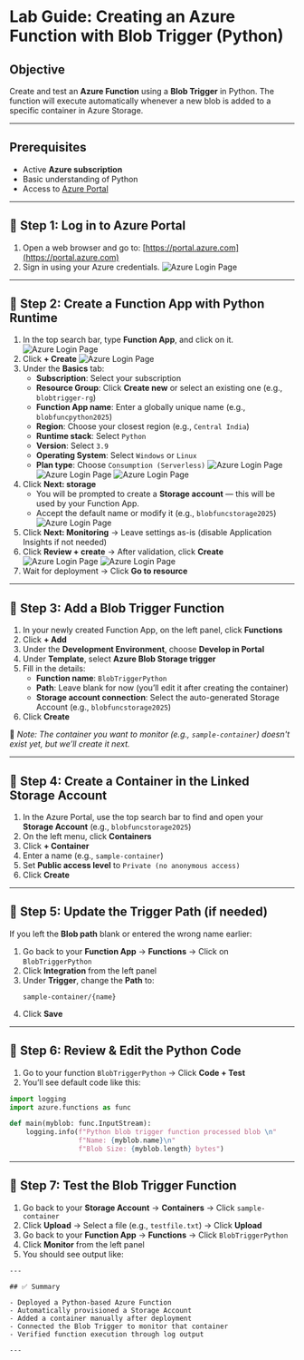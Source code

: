 #  Lab Guide: Creating an Azure Function with Blob Trigger (Python)

##  Objective

Create and test an **Azure Function** using a **Blob Trigger** in Python. The function will execute automatically whenever a new blob is added to a specific container in Azure Storage.

---

##  Prerequisites

- Active **Azure subscription**
- Basic understanding of Python
- Access to [Azure Portal](https://portal.azure.com)

---

## 🔹 Step 1: Log in to Azure Portal

1. Open a web browser and go to: [https://portal.azure.com](https://portal.azure.com)
2. Sign in using your Azure credentials.
![Azure Login Page](images/loginpage1.jpg)
---

## 🔹 Step 2: Create a Function App with Python Runtime

1. In the top search bar, type **Function App**, and click on it.
![Azure Login Page](images/1fun.jpg)
2. Click **+ Create**
![Azure Login Page](images/2fun.jpg)
3. Under the **Basics** tab:
   - **Subscription**: Select your subscription
   - **Resource Group**: Click **Create new** or select an existing one (e.g., `blobtrigger-rg`)
   - **Function App name**: Enter a globally unique name (e.g., `blobfuncpython2025`)
   - **Region**: Choose your closest region (e.g., `Central India`)
   - **Runtime stack**: Select `Python`
   - **Version**: Select `3.9`
   - **Operating System**: Select `Windows` or `Linux`
   - **Plan type**: Choose `Consumption (Serverless)`
   ![Azure Login Page](images/fun3.jpg)
   ![Azure Login Page](images/4fun.jpg)
   ![Azure Login Page](images/5fun.jpg)
4. Click **Next: storage**
   - You will be prompted to create a **Storage account** — this will be used by your Function App.
   - Accept the default name or modify it (e.g., `blobfuncstorage2025`)
   ![Azure Login Page](images/fun6.jpg)
5. Click **Next: Monitoring** → Leave settings as-is (disable Application Insights if not needed)
6. Click **Review + create** → After validation, click **Create**
![Azure Login Page](images/fun7.jpg)
![Azure Login Page](images/fun8.jpg)
8. Wait for deployment → Click **Go to resource**

---

## 🔹 Step 3: Add a Blob Trigger Function

1. In your newly created Function App, on the left panel, click **Functions**
2. Click **+ Add**
3. Under the **Development Environment**, choose **Develop in Portal**
4. Under **Template**, select **Azure Blob Storage trigger**
5. Fill in the details:
   - **Function name**: `BlobTriggerPython`
   - **Path**: Leave blank for now (you’ll edit it after creating the container)
   - **Storage account connection**: Select the auto-generated Storage Account (e.g., `blobfuncstorage2025`)
6. Click **Create**

📌 *Note: The container you want to monitor (e.g., `sample-container`) doesn't exist yet, but we’ll create it next.*

---

## 🔹 Step 4: Create a Container in the Linked Storage Account

1. In the Azure Portal, use the top search bar to find and open your **Storage Account** (e.g., `blobfuncstorage2025`)
2. On the left menu, click **Containers**
3. Click **+ Container**
4. Enter a name (e.g., `sample-container`)
5. Set **Public access level** to `Private (no anonymous access)`
6. Click **Create**

---

## 🔹 Step 5: Update the Trigger Path (if needed)

If you left the **Blob path** blank or entered the wrong name earlier:

1. Go back to your **Function App** → **Functions** → Click on `BlobTriggerPython`
2. Click **Integration** from the left panel
3. Under **Trigger**, change the **Path** to:  
   ```
   sample-container/{name}
   ```
4. Click **Save**

---

## 🔹 Step 6: Review & Edit the Python Code

1. Go to your function `BlobTriggerPython` → Click **Code + Test**
2. You’ll see default code like this:

```python
import logging
import azure.functions as func

def main(myblob: func.InputStream):
    logging.info(f"Python blob trigger function processed blob \n"
                 f"Name: {myblob.name}\n"
                 f"Blob Size: {myblob.length} bytes")
```

---

## 🔹 Step 7: Test the Blob Trigger Function

1. Go back to your **Storage Account** → **Containers** → Click `sample-container`
2. Click **Upload** → Select a file (e.g., `testfile.txt`) → Click **Upload**
3. Go back to your **Function App** → **Functions** → Click `BlobTriggerPython`
4. Click **Monitor** from the left panel
5. You should see output like:

```
---

## ✅ Summary

- Deployed a Python-based Azure Function
- Automatically provisioned a Storage Account
- Added a container manually after deployment
- Connected the Blob Trigger to monitor that container
- Verified function execution through log output

---
